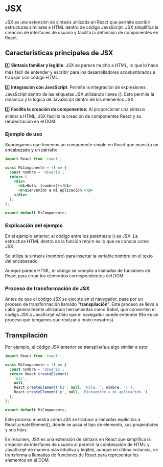 
# JSX

JSX es una extensión de sintaxis utilizada en React que permite escribir estructuras similares a HTML dentro de código JavaScript. JSX simplifica la creación de interfaces de usuario y facilita la definición de componentes en React.

## Características principales de JSX
1️⃣ **Sintaxis familiar y legible:** JSX se parece mucho a HTML, lo que lo hace más fácil de entender y escribir para los desarrolladores acostumbrados a trabajar con código HTML.

2️⃣ **Integración con JavaScript**: Permite la integración de expresiones JavaScript dentro de las etiquetas JSX utilizando llaves {}. Esto permite la dinámica y la lógica de JavaScript dentro de los elementos JSX.

3️⃣ **Facilita la creación de componentes:** Al proporcionar una sintaxis similar a HTML, JSX facilita la creación de componentes React y su renderización en el DOM.

### Ejemplo de uso

Supongamos que tenemos un componente simple en React que muestra un encabezado y un párrafo:

```jsx
import React from 'react';

const MiComponente = () => {
  const nombre = 'Usuario';
  return (
    <div>
      <h1>Hola, {nombre}!</h1>
      <p>Bienvenido a mi aplicación.</p>
    </div>
  );
};

export default MiComponente;

```

### Explicación del ejemplo

En el ejemplo anterior, el código entre los paréntesis () es JSX. La estructura HTML dentro de la función return es lo que se conoce como JSX.

Se utiliza la sintaxis {nombre} para insertar la variable nombre en el texto del encabezado.

Aunque parece HTML, el código se compila a llamadas de funciones de React para crear los elementos correspondientes del DOM.


### Proceso de transformación de JSX
Antes de que el código JSX se ejecute en el navegador, pasa por un proceso de transformación llamado "**transpilación**". Este proceso se lleva a cabo generalmente utilizando herramientas como Babel, que convierten el código JSX a JavaScript válido que el navegador puede entender (No es un proceso que tengamos que realizar a mano nosotros).

## Transpilación

Por ejemplo, el código JSX anterior se transpilaría a algo similar a esto:

```jsx
import React from 'react';

const MiComponente = () => {
  const nombre = 'Usuario';
  return React.createElement(
    'div',
    null,
    React.createElement('h1', null, 'Hola, ', nombre, '!'),
    React.createElement('p', null, 'Bienvenido a mi aplicación.')
  );
};

export default MiComponente;

```


Este proceso muestra cómo JSX se traduce a llamadas explícitas a React.createElement(), donde se pasa el tipo de elemento, sus propiedades y sus hijos.

En resumen, JSX es una extensión de sintaxis en React que simplifica la creación de interfaces de usuario al permitir la combinación de HTML y JavaScript de manera más intuitiva y legible, aunque en última instancia, se transforma a llamadas de funciones de React para representar los elementos en el DOM.


